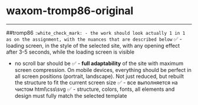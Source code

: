 # waxom-tromp86-original
____
##tromp86
```:white_check_mark: - the work should look actually 1 in 1 as on the assignment, with the nuances that are described below``` 
:white_check_mark: - loading screen, in the style of the selected site, with any opening effect after 3-5 seconds, while the loading screen is visible
- no scroll bar should be
:white_check_mark: - __full adaptability__ of the site with maximum screen compression. On mobile devices, everything should be perfect in all screen 
positions (portrait, landscape). Not just reduced, but rebuilt the structure to fit the current screen size
:white_check_mark: - все выполняется на чистом html\css\svg
:white_check_mark: - structure, colors, fonts, all elements and design must fully match the selected template
